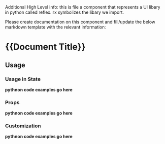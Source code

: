Additional High Level info: this is file a component that represents a UI libary in python called reflex.  rx symbolizes the libary we import.

Please create documentation on this component and fill/update the below markdown template with the relevant information:

# {{Document Title}}

## Usage

### Usage in State

**pythnon code examples go here**

### Props

**pythnon code examples go here**

### Customization

**pythnon code examples go here**

